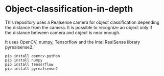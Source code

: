 # Object-classification-in-depth

This repository uses a Realsense camera for object classification depending the distance from the camera. It is possible to recognize an object only if the distance between camera and object is near enough.

It uses OpenCV, numpy, Tensorflow and the Intel RealSense library pyrealsense2.`

```
pip install opencv-python 
pip install numpy 
pip install tensorflow 
pip install pyrealsense2 
```

